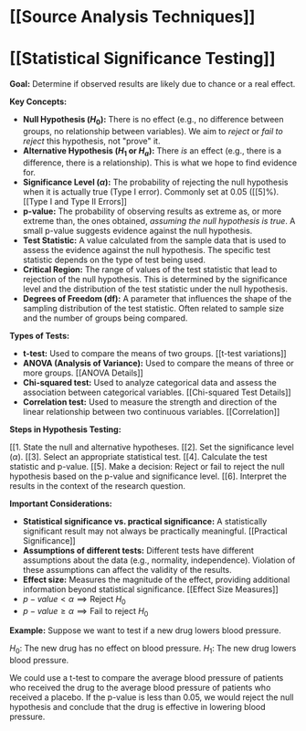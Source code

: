 # [[Source Analysis Techniques]]
# [[Statistical Significance Testing]]

**Goal:** Determine if observed results are likely due to chance or a real effect.

**Key Concepts:**

* **Null Hypothesis ($H_0$):**  There is no effect (e.g., no difference between groups, no relationship between variables).  We aim to *reject* or *fail to reject* this hypothesis, not "prove" it.
* **Alternative Hypothesis ($H_1$ or $H_a$):** There *is* an effect (e.g., there is a difference, there is a relationship).  This is what we hope to find evidence for.
* **Significance Level ($\alpha$):** The probability of rejecting the null hypothesis when it is actually true (Type I error). Commonly set at 0.05 ([[5]%).  [[Type I and Type II Errors]]
* **p-value:** The probability of observing results as extreme as, or more extreme than, the ones obtained, *assuming the null hypothesis is true*. A small p-value suggests evidence against the null hypothesis.
* **Test Statistic:** A value calculated from the sample data that is used to assess the evidence against the null hypothesis.  The specific test statistic depends on the type of test being used.
* **Critical Region:** The range of values of the test statistic that lead to rejection of the null hypothesis.  This is determined by the significance level and the distribution of the test statistic under the null hypothesis.
* **Degrees of Freedom (df):**  A parameter that influences the shape of the sampling distribution of the test statistic.  Often related to sample size and the number of groups being compared.

**Types of Tests:**

* **t-test:** Used to compare the means of two groups.  [[t-test variations]]
* **ANOVA (Analysis of Variance):** Used to compare the means of three or more groups. [[ANOVA Details]]
* **Chi-squared test:** Used to analyze categorical data and assess the association between categorical variables. [[Chi-squared Test Details]]
* **Correlation test:** Used to measure the strength and direction of the linear relationship between two continuous variables. [[Correlation]]


**Steps in Hypothesis Testing:**

[[1. State the null and alternative hypotheses.
[[2]. Set the significance level ($\alpha$).
[[3]. Select an appropriate statistical test.
[[4]. Calculate the test statistic and p-value.
[[5]. Make a decision: Reject or fail to reject the null hypothesis based on the p-value and significance level.
[[6]. Interpret the results in the context of the research question.


**Important Considerations:**

* **Statistical significance vs. practical significance:** A statistically significant result may not always be practically meaningful.  [[Practical Significance]]
* **Assumptions of different tests:**  Different tests have different assumptions about the data (e.g., normality, independence).  Violation of these assumptions can affect the validity of the results.
* **Effect size:**  Measures the magnitude of the effect, providing additional information beyond statistical significance. [[Effect Size Measures]]
* $p-value < \alpha \implies \text{Reject } H_0$
* $p-value \ge \alpha \implies \text{Fail to reject } H_0$


**Example:**  Suppose we want to test if a new drug lowers blood pressure.

$H_0$: The new drug has no effect on blood pressure.
$H_1$: The new drug lowers blood pressure.


We could use a t-test to compare the average blood pressure of patients who received the drug to the average blood pressure of patients who received a placebo.  If the p-value is less than 0.05, we would reject the null hypothesis and conclude that the drug is effective in lowering blood pressure.
